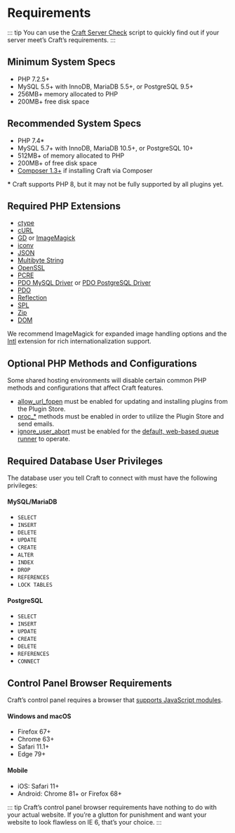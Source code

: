 # Requirements

::: tip
You can use the [Craft Server Check](https://github.com/craftcms/server-check) script to quickly find out if your server meet’s Craft’s requirements.
:::

<columns>
<column>

## Minimum System Specs

- PHP 7.2.5+
- MySQL 5.5+ with InnoDB, MariaDB 5.5+, or PostgreSQL 9.5+
- 256MB+ memory allocated to PHP
- 200MB+ free disk space

</column>
<column>

## Recommended System Specs

- PHP 7.4*
- MySQL 5.7+ with InnoDB, MariaDB 10.5+, or PostgreSQL 10+
- 512MB+ of memory allocated to PHP
- 200MB+ of free disk space
- [Composer 1.3+](installation.md#downloading-with-composer) if installing Craft via Composer

</column>
</columns>

<b>*</b> Craft supports PHP 8, but it may not be fully supported by all plugins yet.

## Required PHP Extensions

- [ctype](https://secure.php.net/manual/en/book.ctype.php)
- [cURL](http://php.net/manual/en/book.curl.php)
- [GD](http://php.net/manual/en/book.image.php) or [ImageMagick](http://php.net/manual/en/book.imagick.php)
- [iconv](http://php.net/manual/en/book.iconv.php)
- [JSON](http://php.net/manual/en/book.json.php)
- [Multibyte String](http://php.net/manual/en/book.mbstring.php)
- [OpenSSL](http://php.net/manual/en/book.openssl.php)
- [PCRE](http://php.net/manual/en/book.pcre.php)
- [PDO MySQL Driver](http://php.net/manual/en/ref.pdo-mysql.php) or [PDO PostgreSQL Driver](http://php.net/manual/en/ref.pdo-pgsql.php)
- [PDO](http://php.net/manual/en/book.pdo.php)
- [Reflection](http://php.net/manual/en/class.reflectionextension.php)
- [SPL](http://php.net/manual/en/book.spl.php)
- [Zip](http://php.net/manual/en/book.zip.php)
- [DOM](http://php.net/manual/en/book.dom.php)

We recommend ImageMagick for expanded image handling options and the [Intl](http://php.net/manual/en/book.intl.php) extension for rich internationalization support.

## Optional PHP Methods and Configurations

Some shared hosting environments will disable certain common PHP methods and configurations that affect Craft features.

- [allow_url_fopen](http://php.net/manual/en/filesystem.configuration.php#ini.allow-url-fopen) must be enabled for updating and installing plugins from the Plugin Store.
- [proc_*](http://php.net/manual/en/ref.exec.php) methods must be enabled in order to utilize the Plugin Store and send emails.
- [ignore_user_abort](https://www.php.net/manual/en/function.ignore-user-abort.php) must be enabled for the [default, web-based queue runner](config3:runQueueAutomatically) to operate.

## Required Database User Privileges

The database user you tell Craft to connect with must have the following privileges:

#### MySQL/MariaDB

- `SELECT`
- `INSERT`
- `DELETE`
- `UPDATE`
- `CREATE`
- `ALTER`
- `INDEX`
- `DROP`
- `REFERENCES`
- `LOCK TABLES`

#### PostgreSQL

- `SELECT`
- `INSERT`
- `UPDATE`
- `CREATE`
- `DELETE`
- `REFERENCES`
- `CONNECT`

## Control Panel Browser Requirements

Craft’s control panel requires a browser that [supports JavaScript modules](https://caniuse.com/#feat=es6-module-dynamic-import).

#### Windows and macOS

- Firefox 67+
- Chrome 63+
- Safari 11.1+
- Edge 79+

#### Mobile

- iOS: Safari 11+
- Android: Chrome 81+ or Firefox 68+

::: tip
Craft’s control panel browser requirements have nothing to do with your actual website. If you’re a glutton for punishment and want your website to look flawless on IE 6, that’s your choice.
:::
